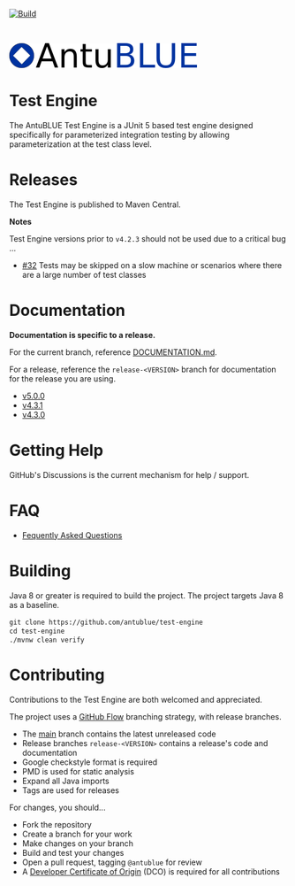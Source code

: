 [![Build](https://github.com/antublue/test-engine/actions/workflows/build.yml/badge.svg)](https://github.com/antublue/test-engine/actions/workflows/build.yml)

<br/>

![AntuBLUE logo](assets/logo.png)

# Test Engine

The AntuBLUE Test Engine is a JUnit 5 based test engine designed specifically for parameterized integration testing by allowing parameterization at the test class level.

# Releases

The Test Engine is published to Maven Central.

**Notes**

Test Engine versions prior to `v4.2.3` should not be used due to a critical bug ...

- [#32](https://github.com/antublue/test-engine/issues/32) Tests may be skipped on a slow machine or scenarios where there are a large number of test classes

# Documentation

**Documentation is specific to a release.**

For the current branch, reference [DOCUMENTATION.md](DOCUMENTATION.md).

For a release, reference the `release-<VERSION>` branch for documentation for the release you are using.

- [v5.0.0](https://github.com/antublue/test-engine/tree/release-5.0.0)
- [v4.3.1](https://github.com/antublue/test-engine/tree/release-4.3.1)
- [v4.3.0](https://github.com/antublue/test-engine/tree/release-4.3.0)

# Getting Help

GitHub's Discussions is the current mechanism for help / support.

# FAQ

- [Fequently Asked Questions](FAQ.md)

# Building

Java 8 or greater is required to build the project. The project targets Java 8 as a baseline.

```shell
git clone https://github.com/antublue/test-engine
cd test-engine
./mvnw clean verify
```

# Contributing

Contributions to the Test Engine are both welcomed and appreciated.

The project uses a [GitHub Flow](https://docs.github.com/en/get-started/quickstart/github-flow) branching strategy, with release branches.

- The [main](/) branch contains the latest unreleased code
- Release branches `release-<VERSION>` contains a release's code and documentation
- Google checkstyle format is required
- PMD is used for static analysis
- Expand all Java imports
- Tags are used for releases

For changes, you should...

- Fork the repository
- Create a branch for your work
- Make changes on your branch
- Build and test your changes
- Open a pull request, tagging `@antublue` for review
- A [Developer Certificate of Origin](DCO.md) (DCO) is required for all contributions
